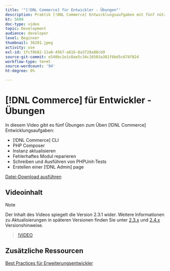 ```yaml
---
title: '"[!DNL Commerce] für Entwickler - Übungen"'
description: Praktik [!DNL Commerce] Entwicklungsaufgaben mit fünf nützlichen Übungen.
kt: 5699
doc-type: video
topic: Development
audience: developer
level: Beginner
thumbnail: 36201.jpeg
activity: use
exl-id: 1fcf8b82-11a0-4567-a616-8a3728a88cb9
source-git-commit: e540bc1e1c8ae5c34c16503a381f6bd5c674f824
workflow-type: tm+mt
source-wordcount: '94'
ht-degree: 0%

---
```


# [!DNL Commerce] für Entwickler - Übungen

In diesem Video gibt es fünf Übungen zum Üben [!DNL Commerce] Entwicklungsaufgaben:

- [!DNL Commerce] CLI
- PHP Composer
- Instanz aktualisieren
- Fehlerhaftes Modul reparieren
- Schreiben und Ausführen von PHPUnit-Tests
- Erstellen einer [!DNL Admin] page

[Datei-Download ausführen](./assets/FreeIntro2.3.1.zip)

## Videoinhalt

>[!NOTE]
>
>Der Inhalt des Videos spiegelt die Version 2.3.1 wider. Weitere Informationen zu Aktualisierungen in späteren Versionen finden Sie unter [ 2.3.x](https://devdocs.magento.com/guides/v2.3/release-notes/bk-release-notes.html) und [2.4.x](https://devdocs.magento.com/guides/v2.4/release-notes/bk-release-notes.html) Versionshinweise.

>[!VIDEO](https://video.tv.adobe.com/v/36201?quality=12&learn=on)

## Zusätzliche Ressourcen

[Best Practices für Erweiterungsentwickler](https://devdocs.magento.com/guides/v2.4/ext-best-practices/bk-ext-best-practices.html)
